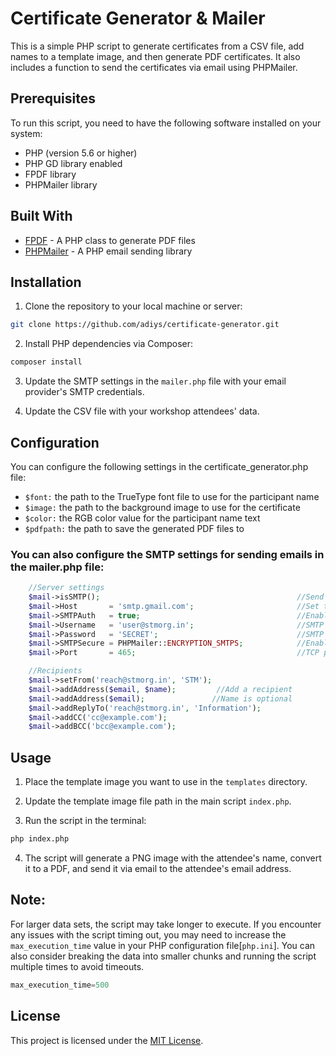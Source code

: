 # Certificate Generator & Mailer

This is a simple PHP script to generate certificates from a CSV file, add names to a template image, and then generate PDF certificates. It also includes a function to send the certificates via email using PHPMailer.

## Prerequisites

To run this script, you need to have the following software installed on your system:

- PHP (version 5.6 or higher)
- PHP GD library enabled
- FPDF library
- PHPMailer library

## Built With

- [FPDF](http://www.fpdf.org/) - A PHP class to generate PDF files
- [PHPMailer](https://github.com/PHPMailer/PHPMailer) - A PHP email sending library

## Installation

1. Clone the repository to your local machine or server:

```sh
git clone https://github.com/adiys/certificate-generator.git
```

2. Install PHP dependencies via Composer:

```sh
composer install
```

3. Update the SMTP settings in the `mailer.php` file with your email provider's SMTP credentials.

4. Update the CSV file with your workshop attendees' data.

## Configuration

You can configure the following settings in the certificate_generator.php file:

- `$font:` the path to the TrueType font file to use for the participant name
- `$image:` the path to the background image to use for the certificate
- `$color:` the RGB color value for the participant name text
- `$pdfpath:` the path to save the generated PDF files to

### You can also configure the SMTP settings for sending emails in the mailer.php file:

```php
    //Server settings
    $mail->isSMTP();                                            //Send using SMTP
    $mail->Host       = 'smtp.gmail.com';                       //Set the SMTP server to send through
    $mail->SMTPAuth   = true;                                   //Enable SMTP authentication
    $mail->Username   = 'user@stmorg.in';                       //SMTP username
    $mail->Password   = 'SECRET';                               //SMTP password
    $mail->SMTPSecure = PHPMailer::ENCRYPTION_SMTPS;            //Enable implicit TLS encryption
    $mail->Port       = 465;                                    //TCP port to connect to; use 587 if you have set `SMTPSecure = PHPMailer::ENCRYPTION_STARTTLS`

    //Recipients
    $mail->setFrom('reach@stmorg.in', 'STM');
    $mail->addAddress($email, $name);         //Add a recipient
    $mail->addAddress($email);               //Name is optional
    $mail->addReplyTo('reach@stmorg.in', 'Information');
    $mail->addCC('cc@example.com');
    $mail->addBCC('bcc@example.com');
```

## Usage

1. Place the template image you want to use in the `templates` directory.

2. Update the template image file path in the main script `index.php`.

3. Run the script in the terminal:

```sh
php index.php
```

4. The script will generate a PNG image with the attendee's name, convert it to a PDF, and send it via email to the attendee's email address.

## Note:

For larger data sets, the script may take longer to execute. If you encounter any issues with the script timing out, you may need to increase the `max_execution_time` value in your PHP configuration file[`php.ini`]. You can also consider breaking the data into smaller chunks and running the script multiple times to avoid timeouts.

```php
max_execution_time=500
```

## License

This project is licensed under the [MIT License](https://github.com/ServiceToMankind/digital-certificate-generator-and-mail/blob/main/LICENSE).
